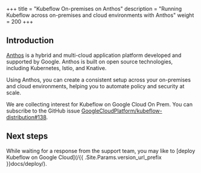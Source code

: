+++
title = "Kubeflow On-premises on Anthos"
description = "Running Kubeflow across on-premises and cloud environments with Anthos"
weight = 200
+++

## Introduction

[Anthos](https://cloud.google.com/anthos) is a hybrid and multi-cloud 
application platform developed and supported by Google. Anthos is built on
open source technologies, including Kubernetes, Istio, and Knative.

Using Anthos, you can create a consistent setup across your on-premises and 
cloud environments, helping you to automate policy and security at scale.

We are collecting interest for Kubeflow on Google Cloud On Prem. You can subscribe
to the GitHub issue [GoogleCloudPlatform/kubeflow-distribution#138](https://github.com/GoogleCloudPlatform/kubeflow-distribution/issues/138).

## Next steps

While waiting for a response from the support team, you may like to [deploy Kubeflow on Google Cloud](/{{ .Site.Params.version_url_prefix }}docs/deploy/).
